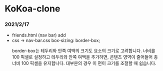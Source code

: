 # KoKoa-clone

### 2021/2/17
- friends.html (nav bar) add
- css -> nav-bar.css 
  box-sizing: border-box;
    <p> border-box는 테두리와 안쪽 여백의 크기도 요소의 크기로 고려합니다. 
     너비를 100 픽셀로 설정하고 테두리와 안쪽 여백을 추가하면, 콘텐츠 영역이 줄어들어 총 너비 100 픽셀을 유지합니다. 
     대부분의 경우 이 편이 크기를 조절할 때 쉽습니다. </p>
